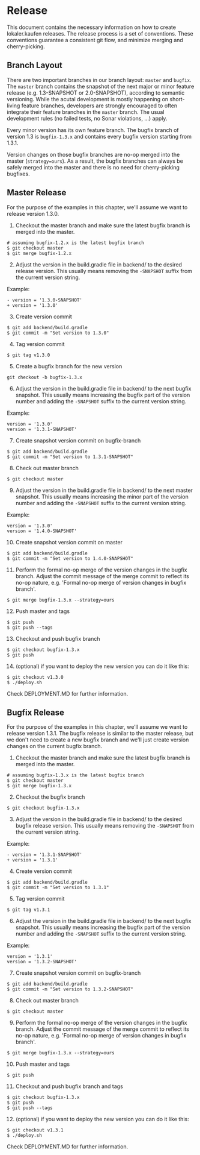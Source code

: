 # Release

This document contains the necessary information on how to create lokaler.kaufen releases. The release process is a set of conventions. These conventions guarantee a consistent git flow, and minimize merging and cherry-picking.

## Branch Layout
There are two important branches in our branch layout: `master` and `bugfix`. The `master` branch contains the snapshot of the next major or minor feature release (e.g. 1.3-SNAPSHOT or 2.0-SNAPSHOT), according to semantic versioning. While the acutal development is mostly happening on short-living feature branches, developers are strongly encouraged to often integrate their feature branches in the `master` branch. The usual development rules (no failed tests, no Sonar violations, ...) apply.

Every minor version has its own feature branch. The bugfix branch of version 1.3 is `bugfix-1.3.x` and contains every bugfix version starting from 1.3.1.

Version changes on those bugfix branches are no-op merged into the master (`strategy=ours`). As a result, the bugfix branches can always be safely merged into the master and there is no need for cherry-picking bugfixes.

## Master Release
For the purpose of the examples in this chapter, we'll assume we want to release version 1.3.0.

1. Checkout the master branch and make sure the latest bugfix branch is merged into the master.

```
# assuming bugfix-1.2.x is the latest bugfix branch
$ git checkout master
$ git merge bugfix-1.2.x
```

2. Adjust the version in the build.gradle file in backend/ to the desired release version. This usually means removing the `-SNAPSHOT` suffix from the current version string.

Example:
```
- version = '1.3.0-SNAPSHOT'
+ version = '1.3.0'
```

3. Create version commit

```
$ git add backend/build.gradle
$ git commit -m "Set version to 1.3.0"
```

4. Tag version commit

```
$ git tag v1.3.0
```

5. Create a bugfix branch for the new version

```
git checkout -b bugfix-1.3.x
```

6. Adjust the version in the build.gradle file in backend/ to the next bugfix snapshot. This usually means increasing the bugfix part of the version number and adding the `-SNAPSHOT` suffix to the current version string.

Example:

```
version = '1.3.0'
version = '1.3.1-SNAPSHOT'
```

7. Create snapshot version commit on bugfix-branch

```
$ git add backend/build.gradle
$ git commit -m "Set version to 1.3.1-SNAPSHOT"
```

8. Check out master branch

```
$ git checkout master
```

9. Adjust the version in the build.gradle file in backend/ to the next master snapshot. This usually means increasing the minor part of the version number and adding the `-SNAPSHOT` suffix to the current version string.

Example:

```
version = '1.3.0'
version = '1.4.0-SNAPSHOT'
```


10. Create snapshot version commit on master

```
$ git add backend/build.gradle
$ git commit -m "Set version to 1.4.0-SNAPSHOT"
```

11. Perform the formal no-op merge of the version changes in the bugfix branch. Adjust the commit message of the merge commit to reflect its no-op nature, e.g. 'Formal no-op merge of version changes in bugfix branch'.

```
$ git merge bugfix-1.3.x --strategy=ours
```

12. Push master and tags

```
$ git push
$ git push --tags
```

13. Checkout and push bugfix branch

```
$ git checkout bugfix-1.3.x
$ git push
```

14. (optional) if you want to deploy the new version you can do it like this:

```
$ git checkout v1.3.0
$ ./deploy.sh
```

Check DEPLOYMENT.MD for further information.

## Bugfix Release
For the purpose of the examples in this chapter, we'll assume we want to release version 1.3.1. The bugfix release is similar to the master release, but we don't need to create a new bugfix branch and we'll just create version changes on the current bugfix branch.

1. Checkout the master branch and make sure the latest bugfix branch is merged into the master.

```
# assuming bugfix-1.3.x is the latest bugfix branch
$ git checkout master
$ git merge bugfix-1.3.x
```

2. Checkout the bugfix branch

```
$ git checkout bugfix-1.3.x
```

3. Adjust the version in the build.gradle file in backend/ to the desired bugfix release version. This usually means removing the `-SNAPSHOT` from the current version string.

Example:
```
- version = '1.3.1-SNAPSHOT'
+ version = '1.3.1'
```

4. Create version commit

```
$ git add backend/build.gradle
$ git commit -m "Set version to 1.3.1"
```

5. Tag version commit

```
$ git tag v1.3.1
```

6. Adjust the version in the build.gradle file in backend/ to the next bugfix snapshot. This usually means increasing the bugfix part of the version number and adding the `-SNAPSHOT` suffix to the current version string.

Example:

```
version = '1.3.1'
version = '1.3.2-SNAPSHOT'
```

7. Create snapshot version commit on bugfix-branch

```
$ git add backend/build.gradle
$ git commit -m "Set version to 1.3.2-SNAPSHOT"
```

8. Check out master branch

```
$ git checkout master
```

9. Perform the formal no-op merge of the version changes in the bugfix branch. Adjust the commit message of the merge commit to reflect its no-op nature, e.g. 'Formal no-op merge of version changes in bugfix branch'.

```
$ git merge bugfix-1.3.x --strategy=ours
```

10. Push master and tags

```
$ git push
```

11. Checkout and push bugfix branch and tags

```
$ git checkout bugfix-1.3.x
$ git push
$ git push --tags
```

12. (optional) if you want to deploy the new version you can do it like this:

```
$ git checkout v1.3.1
$ ./deploy.sh
```

Check DEPLOYMENT.MD for further information.


